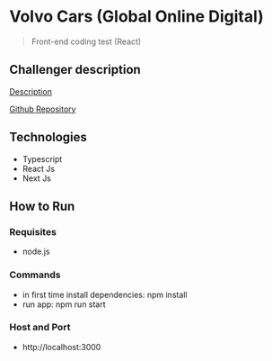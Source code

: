 # Volvo Cars (Global Online Digital)

> Front-end coding test (React)

## Challenger description

[Description](description.md)

[Github Repository](https://github.com/volvo-cars/god-frontend-code-test)

## Technologies

- Typescript
- React Js
- Next Js

## How to Run

### Requisites

- node.js

### Commands

- in first time install dependencies: npm install
- run app: npm run start

### Host and Port

- http://localhost:3000
